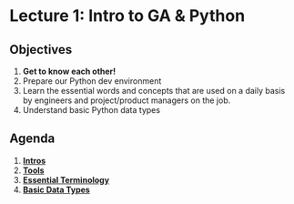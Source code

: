 <!---
{"next":"Lectures_class2/Lecture2.md","title":"Intro to GA & Python - 5/21"}
-->

# Lecture 1: Intro to GA & Python

## Objectives

1. **Get to know each other!**
2. Prepare our Python dev environment
3. Learn the essential words and concepts that are used on a daily basis by engineers and project/product managers on the job.
4. Understand basic Python data types

## Agenda

1. **[Intros](https://mottaquikarim.github.io/rehearsal/public/stage.html?source=o66ry#/)**
2. **[Tools](../Intro/tools.md)**
5. **[Essential Terminology](../Topics/nb/essential_terminology.ipynb)**
6. **[Basic Data Types](../Topics/nb/basic_data_types.ipynb)**


